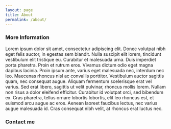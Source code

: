 ```yaml
---
layout: page
title: About
permalink: /about/
---
```




### More Information

Lorem ipsum dolor sit amet, consectetur adipiscing elit. Donec volutpat nibh eget felis auctor, in egestas sem blandit. Nulla suscipit elit lorem, tincidunt vestibulum elit tristique eu. Curabitur et malesuada urna. Duis imperdiet porta pharetra. Proin et rutrum eros. Vivamus dictum odio eget magna dapibus lacinia. Proin ipsum ante, varius eget malesuada nec, interdum nec leo. Maecenas rhoncus nisl ac convallis porttitor. Vestibulum auctor sagittis quam, nec consequat augue. Aliquam fermentum scelerisque erat vel varius. Sed erat libero, sagittis ut velit pulvinar, rhoncus mollis lorem. Nullam non risus a dolor eleifend efficitur. Curabitur id volutpat orci, sed bibendum ex. Cras pharetra, tellus ornare lobortis lobortis, elit leo rhoncus est, et euismod arcu augue ac eros. Aenean laoreet faucibus lectus, nec varius augue malesuada id. Cras consequat nibh velit, at rhoncus erat luctus nec.

### Contact me

